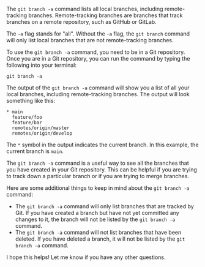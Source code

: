 The `git branch -a` command lists all local branches, including remote-tracking branches. Remote-tracking branches are branches that track branches on a remote repository, such as GitHub or GitLab.

The `-a` flag stands for "all". Without the `-a` flag, the `git branch` command will only list local branches that are not remote-tracking branches.

To use the `git branch -a` command, you need to be in a Git repository. Once you are in a Git repository, you can run the command by typing the following into your terminal:

```
git branch -a
```

The output of the `git branch -a` command will show you a list of all your local branches, including remote-tracking branches. The output will look something like this:

```
* main
  feature/foo
  feature/bar
  remotes/origin/master
  remotes/origin/develop
```

The `*` symbol in the output indicates the current branch. In this example, the current branch is `main`.

The `git branch -a` command is a useful way to see all the branches that you have created in your Git repository. This can be helpful if you are trying to track down a particular branch or if you are trying to merge branches.

Here are some additional things to keep in mind about the `git branch -a` command:

- The `git branch -a` command will only list branches that are tracked by Git. If you have created a branch but have not yet committed any changes to it, the branch will not be listed by the `git branch -a` command.
- The `git branch -a` command will not list branches that have been deleted. If you have deleted a branch, it will not be listed by the `git branch -a` command.

I hope this helps! Let me know if you have any other questions.
